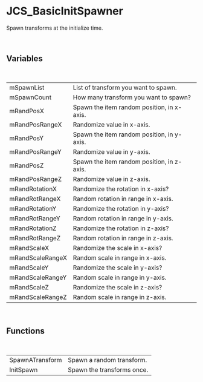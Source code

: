 <div id="content-header">
  <h1>JCS_BasicInitSpawner</h1>
</div>

<p>
  Spawn transforms at the initialize time.
</p>


<br/>
<h2>Variables</h2>
<br/>

<table>
  <tr>
    <td>mSpawnList</td>
    <td>List of transform you want to spawn.</td>
  </tr>
  <tr>
    <td>mSpawnCount</td>
    <td>How many transform you want to spawn?</td>
  </tr>
  <tr>
    <td>mRandPosX</td>
    <td>Spawn the item random position, in x-axis.</td>
  </tr>
  <tr>
    <td>mRandPosRangeX</td>
    <td>Randomize value in x-axis.</td>
  </tr>
  <tr>
    <td>mRandPosY</td>
    <td>Spawn the item random position, in y-axis.</td>
  </tr>
  <tr>
    <td>mRandPosRangeY</td>
    <td>Randomize value in y-axis.</td>
  </tr>
  <tr>
    <td>mRandPosZ</td>
    <td>Spawn the item random position, in z-axis.</td>
  </tr>
  <tr>
    <td>mRandPosRangeZ</td>
    <td>Randomize value in z-axis.</td>
  </tr>
  <tr>
    <td>mRandRotationX</td>
    <td>Randomize the rotation in x-axis?</td>
  </tr>
  <tr>
    <td>mRandRotRangeX</td>
    <td>Random rotation in range in x-axis.</td>
  </tr>
  <tr>
    <td>mRandRotationY</td>
    <td>Randomize the rotation in y-axis?</td>
  </tr>
  <tr>
    <td>mRandRotRangeY</td>
    <td>Random rotation in range in y-axis.</td>
  </tr>
  <tr>
    <td>mRandRotationZ</td>
    <td>Randomize the rotation in z-axis?</td>
  </tr>
  <tr>
    <td>mRandRotRangeZ</td>
    <td>Random rotation in range in z-axis.</td>
  </tr>
  <tr>
    <td>mRandScaleX</td>
    <td>Randomize the scale in x-axis?</td>
  </tr>
  <tr>
    <td>mRandScaleRangeX</td>
    <td>Random scale in range in x-axis.</td>
  </tr>
  <tr>
    <td>mRandScaleY</td>
    <td>Randomize the scale in y-axis?</td>
  </tr>
  <tr>
    <td>mRandScaleRangeY</td>
    <td>Random scale in range in y-axis.</td>
  </tr>
  <tr>
    <td>mRandScaleZ</td>
    <td>Randomize the scale in z-axis?</td>
  </tr>
  <tr>
    <td>mRandScaleRangeZ</td>
    <td>Random scale in range in z-axis.</td>
  </tr>
</table>


<br/>
<h2>Functions</h2>
<br/>

<table>
  <tr>
    <td>SpawnATransform</td>
    <td>Spawn a random transform.</td>
  </tr>
  <tr>
    <td>InitSpawn</td>
    <td>Spawn the transforms once.</td>
  </tr>
</table>
